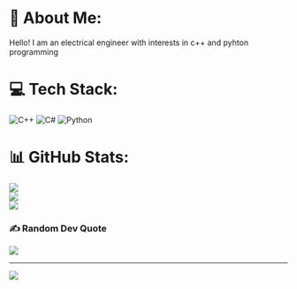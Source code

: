 # 💫 About Me:
Hello! I am an electrical engineer with interests in c++ and pyhton programming 


# 💻 Tech Stack:
![C++](https://img.shields.io/badge/c++-%2300599C.svg?style=for-the-badge&logo=c%2B%2B&logoColor=white) ![C#](https://img.shields.io/badge/c%23-%23239120.svg?style=for-the-badge&logo=c-sharp&logoColor=white) ![Python](https://img.shields.io/badge/python-3670A0?style=for-the-badge&logo=python&logoColor=ffdd54)
# 📊 GitHub Stats:
![](https://github-readme-stats.vercel.app/api?username=Divane26&theme=dark&hide_border=false&include_all_commits=false&count_private=false)<br/>
![](https://github-readme-streak-stats.herokuapp.com/?user=Divane26&theme=dark&hide_border=false)<br/>
![](https://github-readme-stats.vercel.app/api/top-langs/?username=Divane26&theme=dark&hide_border=false&include_all_commits=false&count_private=false&layout=compact)

### ✍️ Random Dev Quote
![](https://quotes-github-readme.vercel.app/api?type=horizontal&theme=radical)

---
[![](https://visitcount.itsvg.in/api?id=Divane26&icon=0&color=1)](https://visitcount.itsvg.in)

<!-- Proudly created with GPRM ( https://gprm.itsvg.in ) -->
